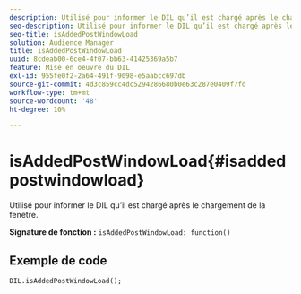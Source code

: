 ```yaml
---
description: Utilisé pour informer le DIL qu’il est chargé après le chargement de la fenêtre.
seo-description: Utilisé pour informer le DIL qu’il est chargé après le chargement de la fenêtre.
seo-title: isAddedPostWindowLoad
solution: Audience Manager
title: isAddedPostWindowLoad
uuid: 8cdeab00-6ce4-4f07-bb63-41425369a5b7
feature: Mise en oeuvre du DIL
exl-id: 955fe0f2-2a64-491f-9098-e5aabcc697db
source-git-commit: 4d3c859cc4dc5294286680b0e63c287e0409f7fd
workflow-type: tm+mt
source-wordcount: '48'
ht-degree: 10%

---
```


# isAddedPostWindowLoad{#isaddedpostwindowload}

Utilisé pour informer le DIL qu’il est chargé après le chargement de la fenêtre.

**Signature de fonction :** `isAddedPostWindowLoad: function()`

<!--
r_dil_added_post_window_load.xml
-->

## Exemple de code

```
DIL.isAddedPostWindowLoad();
```
